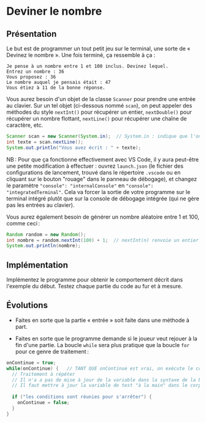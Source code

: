 # Deviner le nombre

## Présentation

Le but est de programmer un tout petit jeu sur le terminal, une sorte  de « Devinez le nombre ». Une fois terminé, ça ressemble à ça :

```
Je pense à un nombre entre 1 et 100 inclus. Devinez lequel.
Entrez un nombre : 36
Vous proposez : 36
Le nombre auquel je pensais était : 47
Vous étiez à 11 de la bonne réponse.
```

Vous aurez besoin d'un objet de la classe `Scanner` pour prendre une entrée au clavier. Sur un tel objet (ci-dessous nommé `scan`), on peut appeler des méthodes du style `nextInt()` pour récupérer un entier, `nextDouble()` pour récupérer un nombre flottant, `nextLine()` pour récupérer une chaîne de caractère, etc.

```java
Scanner scan = new Scanner(System.in);  // System.in : indique que l'on "scanne" le clavier
int texte = scan.nextLine();
System.out.println("Vous avez écrit : " + texte);
```

NB : Pour que ça fonctionne effectivement avec VS Code, il y aura peut-être une petite modification à effectuer : ouvrez `launch.json` (le fichier des configurations de lancement, trouvé dans le répertoire `.vscode` ou en cliquant sur le bouton "rouage" dans le panneau de débogage), et changez le paramètre `"console": "internalConsole"` en `"console": "integratedTerminal"`. Cela va forcer la sortie de votre programme sur le terminal intégré plutôt que sur la console de débogage intégrée (qui ne gère pas les entrées au clavier).

Vous aurez également besoin de générer un nombre aléatoire entre 1 et 100, comme ceci :

```java
Random random = new Random();
int nombre = random.nextInt(100) + 1;  // nextInt(n) renvoie un entier entre 0 et n-1
System.out.println(nombre);
```

## Implémentation

Implémentez le programme pour obtenir le comportement décrit dans l'exemple du début. Testez chaque partie du code au fur et à mesure.

## Évolutions

- Faites en sorte que la partie « entrée » soit faite dans une méthode à part.

- Faites en sorte que le programme demande si le joueur veut rejouer à la fin d'une partie. La boucle `while` sera plus pratique que la boucle `for` pour ce genre de traitement :

```java
onContinue = true;
while(onContinue) {   // TANT QUE onContinue est vrai, on exécute le corps de la boucle
  // Traitement à répéter
  // Il n'a a pas de mise à jour de la variable dans la syntaxe de la boucle while (contrairement à for)
  // Il faut mettre à jour la variable de test "à la main" dans le corps pour que la boucle finisse par s'arrêter
  
  if ("les conditions sont réunies pour s'arrêter") {
    onContinue = false;
  }
}
```
